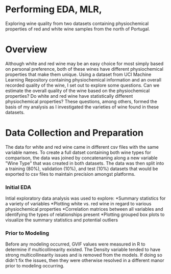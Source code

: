 # Performing EDA, MLR, 
Exploring wine quality from two datasets containing physiochemical properties of red and white wine samples from the north of Portugal.
# Overview
Although white and red wine may be an easy choice for most simply based on personal preference, both of these wines have different physiochemical properties that make them unique. Using a dataset from UCI Machine Learning Repository containing physiochemical information and an overall recorded quality of the wine, I set out to explore some questions. Can we estimate the overall quality of the wine based on the physiochemical properties? Do white and red wine have statistically different physiochemical properties? These questions, among others, formed the basis of my analysis as I investigated the varieties of wine found in these datasets. 
# Data Collection and Preparation
The data for white and red wine came in different csv files with the same variable names. To create a full datset containing both wine types for comparison, the data was joined by concatenaning along a new variable "Wine Type" that was created in both datasets. The data was then split into a training (80%), validation (10%), and test (10%) datasets that would be exported to csv files to maintain precision amongst platforms. 
### Initial EDA
Intial exploratory data analysis was used to explore: 
*Summary statistics for a variety of variables
*Plotting white vs. red wine in regard to various physiochemical properties
*Correlation matrices between all variables and identifying the types of relationships present
*Plotting grouped box plots to visualize the summary statistics and potential outliers 
### Prior to Modeling
Before any modeling occurred, GVIF values were measured in R to determine if multicollinearity existed. The Density variable tended to have strong multicollinearity issues and is removed from the models. If doing so didn't fix the issues, then they were otherwise resolved in a different manor prior to modeling occurring. 
